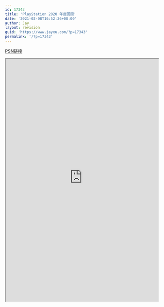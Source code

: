 ```yaml
---
id: 17343
title: 'PlayStation 2020 年度回顾'
date: '2021-02-08T16:52:36+08:00'
author: Jay
layout: revision
guid: 'https://www.jayxu.com/?p=17343'
permalink: '/?p=17343'
---
```


<!-- wp:paragraph -->
<p><a href="https://www.wrapup.playstation.com/chs-hk/7ece45356ba05bf4e976d5dd1cfc94286a9cfa21c19cee9b90df3e82a841e47d/" target="_blank" rel="noreferrer noopener">PSN链接</a></p>
<!-- /wp:paragraph -->

<!-- wp:html -->
<iframe src="https://www.wrapup.playstation.com/chs-hk/7ece45356ba05bf4e976d5dd1cfc94286a9cfa21c19cee9b90df3e82a841e47d/" width="100%" height="800" sandbox="allow-same-origin allow-scripts"></iframe>
<!-- /wp:html -->